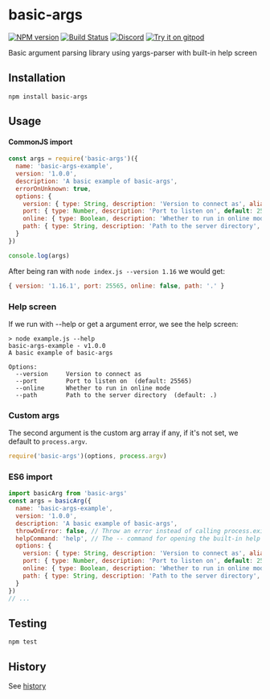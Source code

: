 # basic-args
[![NPM version](https://img.shields.io/npm/v/basic-args.svg)](http://npmjs.com/package/basic-args)
[![Build Status](https://github.com/extremeheat/node-basic-args/workflows/CI/badge.svg)](https://github.com/extremeheat/node-basic-args/actions?query=workflow%3A%22CI%22)
[![Discord](https://img.shields.io/badge/chat-on%20discord-brightgreen.svg)](https://discord.gg/GsEFRM8)
[![Try it on gitpod](https://img.shields.io/badge/try-on%20gitpod-brightgreen.svg)](https://gitpod.io/#https://github.com/extremeheat/node-basic-args)


Basic argument parsing library using yargs-parser with built-in help screen

## Installation

`npm install basic-args`

## Usage

#### CommonJS import

```js
const args = require('basic-args')({
  name: 'basic-args-example',
  version: '1.0.0',
  description: 'A basic example of basic-args',
  errorOnUnknown: true,
  options: {
    version: { type: String, description: 'Version to connect as', alias: 'v' },
    port: { type: Number, description: 'Port to listen on', default: 25565 },
    online: { type: Boolean, description: 'Whether to run in online mode' },
    path: { type: String, description: 'Path to the server directory', default: '.' }
  }
})

console.log(args)
```

After being ran with `node index.js --version 1.16` we would get:

```js
{ version: '1.16.1', port: 25565, online: false, path: '.' }
```

### Help screen
If we run with --help or get a argument error, we see the help screen:

```
> node example.js --help   
basic-args-example - v1.0.0
A basic example of basic-args

Options:
  --version     Version to connect as
  --port        Port to listen on  (default: 25565)
  --online      Whether to run in online mode
  --path        Path to the server directory  (default: .)
```

### Custom args
The second argument is the custom arg array if any, if it's not set, we default to `process.argv`.

```js
require('basic-args')(options, process.argv)
```

### ES6 import
```js
import basicArg from 'basic-args'
const args = basicArg({
  name: 'basic-args-example',
  version: '1.0.0',
  description: 'A basic example of basic-args',
  throwOnError: false, // Throw an error instead of calling process.exit() with help screen (default: false)
  helpCommand: 'help', // The -- command for opening the built-in help screen (default: help)
  options: {
    version: { type: String, description: 'Version to connect as', alias: 'v' },
    port: { type: Number, description: 'Port to listen on', default: 25565 },
    online: { type: Boolean, description: 'Whether to run in online mode' },
    path: { type: String, description: 'Path to the server directory', default: '.' }
  }
})
// ...
```

## Testing

```npm test```

## History

See [history](HISTORY.md)
